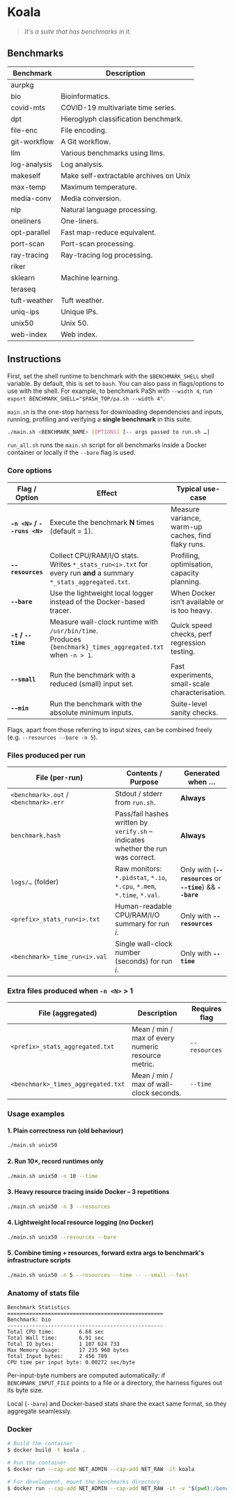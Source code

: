 # Koala

> _It's a suite that has benchmarks in it._

## Benchmarks

| Benchmark    | Description                                             |
| ---------    | -----------                                             |
| aurpkg       |                                                         |
| bio          | Bioinformatics.                                         |
| covid-mts    | COVID-19 multivariate time series.                      |
| dpt          | Hieroglyph classification benchmark.                    |
| file-enc     | File encoding.                                          |
| git-workflow | A Git workflow.                                         |
| llm          | Various benchmarks using llms.                          |
| log-analysis | Log analysis.                                           |
| makeself     | Make self-extractable archives on Unix                  |
| max-temp     | Maximum temperature.                                    |
| media-conv   | Media conversion.                                       |
| nlp          | Natural language processing.                            |
| oneliners    | One-liners.                                             |
| opt-parallel | Fast map-reduce equivalent.                             |
| port-scan    | Port-scan processing.                                   |
| ray-tracing  | Ray-tracing log processing.                             |
| riker        |                                                         |
| sklearn      | Machine learning.                                       |
| teraseq      |                                                         |
| tuft-weather | Tuft weather.                                           |
| uniq-ips     | Unique IPs.                                             |
| unix50       | Unix 50.                                                |
| web-index    | Web index.                                              |

## Instructions
First, set the shell runtime to benchmark with the `$BENCHMARK_SHELL` shell variable.
By default, this is set to `bash`.
You can also pass in flags/options to use with the shell.
For example, to benchmark PaSh with `--width 4`, run `export BENCHMARK_SHELL="$PASH_TOP/pa.sh --width 4"`.

`main.sh` is the one-stop harness for downloading dependencies and inputs, running, profiling and verifying a **single benchmark** in this suite.

```bash
./main.sh <BENCHMARK_NAME> [OPTIONS] [-- args passed to run.sh …]
```

`run_all.sh` runs the `main.sh` script for all benchmarks inside a Docker container or locally if the `--bare` flag is used.

### Core options

| Flag / Option                         | Effect                                                                                                              | Typical use-case                                   |
|---------------------------------------|---------------------------------------------------------------------------------------------------------------------|----------------------------------------------------|
| **`-n <N>` / `--runs <N>`**           | Execute the benchmark **N** times (default = 1).                                                                    | Measure variance, warm-up caches, find flaky runs. |
| **`--resources`**                     | Collect CPU/RAM/I/O stats.<br>Writes `*_stats_run<i>.txt` for every run **and** a summary `*_stats_aggregated.txt`. | Profiling, optimisation, capacity planning.        |
| **`--bare`**                          | Use the lightweight local logger instead of the Docker-based tracer.                                                | When Docker isn’t available or is too heavy.       |
| **`-t` / `--time`**                   | Measure wall-clock runtime with `/usr/bin/time`.<br>Produces `{benchmark}_times_aggregated.txt` when `-n > 1`.      | Quick speed checks, perf regression testing.       |
| **`--small`**                         | Run the benchmark with a reduced (small) input set.                                                                 | Fast experiments, small-scale characterisation.    |
| **`--min`**                           | Run the benchmark with the absolute minimum inputs.                                                                 | Suite-level sanity checks.                         |

Flags, apart from those referring to input sizes, can be combined freely (e.g. `--resources --bare -n 5`).

### Files produced per run

| File (per-run)                                | Contents / Purpose                                                                                 | Generated when …                                              |
|-----------------------------------------------|----------------------------------------------------------------------------------------------------|---------------------------------------------------------------|
| `<benchmark>.out` / `<benchmark>.err`         | Stdout / stderr from `run.sh`.                                                                     | **Always**                                                    |
| `benchmark.hash`                              | Pass/fail hashes written by `verify.sh` – indicates whether the run was correct.                   | **Always**                                                    |
| `logs/…` (folder)                             | Raw monitors: `*.pidstat`, `*.io`, `*.cpu`, `*.mem`, `*.time`, `*.val`.                            | Only with (**`--resources`** or **`--time`**) &&  **`--bare`**|
| `<prefix>_stats_run<i>.txt`                   | Human-readable CPU/RAM/I/O summary for run *i*.                                                    | Only with **`--resources`**                                   |
| `<benchmark>_time_run<i>.val`                 | Single wall-clock number (seconds) for run *i*.                                                    | Only with **`--time`**                                        |

### Extra files produced when **`-n <N>`** > 1

| File (aggregated)                     | Description                                             | Requires flag |
|---------------------------------------|---------------------------------------------------------|---------------|
| `<prefix>_stats_aggregated.txt`       | Mean / min / max of every numeric resource metric.      | `--resources` |
| `<benchmark>_times_aggregated.txt`    | Mean / min / max of wall-clock seconds.                 | `--time`      |

### Usage examples

#### 1. Plain correctness run (old behaviour)
```bash
./main.sh unix50
```
#### 2. Run 10×, record runtimes only
```bash
./main.sh unix50 -n 10 --time
```
#### 3. Heavy resource tracing inside Docker – 3 repetitions
```bash
./main.sh unix50 -n 3 --resources
```
#### 4. Lightweight local resource logging (no Docker)
```bash
./main.sh unix50 --resources --bare
```
#### 5. Combine timing + resources, forward extra args to benchmark's infrastructure scripts
```bash
./main.sh unix50 -n 5 --resources --time -- --small --fast
```
### Anatomy of stats file
```
Benchmark Statistics
==================================================
Benchmark: bio
--------------------------------------------------
Total CPU time:        6.68 sec
Total Wall time:       6.91 sec
Total IO bytes:        1 107 624 733
Max Memory Usage:      17 235 968 bytes
Total Input bytes:     2 456 789
CPU time per input byte: 0.00272 sec/byte
```
Per-input-byte numbers are computed automatically: if `BENCHMARK_INPUT_FILE` points to a file or a directory, the harness figures out its byte size.

Local (`--bare`) and Docker-based stats share the exact same format, so they aggregate seamlessly.

### Docker
```sh
# Build the container
$ docker build -t koala .

# Run the container
$ docker run --cap-add NET_ADMIN --cap-add NET_RAW -it koala

# For development, mount the benchmarks directory
$ docker run --cap-add NET_ADMIN --cap-add NET_RAW -it -v "$(pwd):/benchmarks" koala
```
